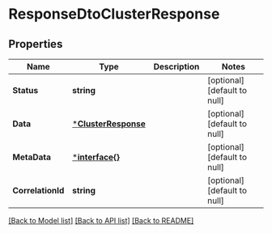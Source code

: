 # ResponseDtoClusterResponse

## Properties
Name | Type | Description | Notes
------------ | ------------- | ------------- | -------------
**Status** | **string** |  | [optional] [default to null]
**Data** | [***ClusterResponse**](ClusterResponse.md) |  | [optional] [default to null]
**MetaData** | [***interface{}**](interface{}.md) |  | [optional] [default to null]
**CorrelationId** | **string** |  | [optional] [default to null]

[[Back to Model list]](../README.md#documentation-for-models) [[Back to API list]](../README.md#documentation-for-api-endpoints) [[Back to README]](../README.md)


